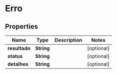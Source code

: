
# Erro

## Properties
Name | Type | Description | Notes
------------ | ------------- | ------------- | -------------
**resultado** | **String** |  |  [optional]
**status** | **String** |  |  [optional]
**detalhes** | **String** |  |  [optional]



